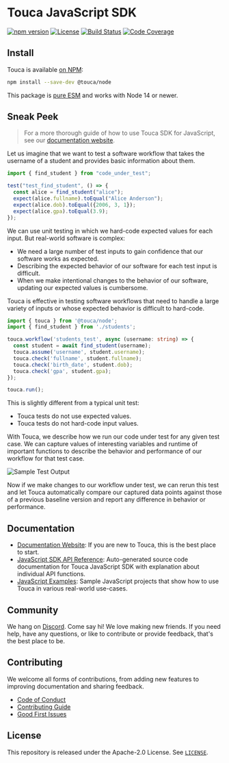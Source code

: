 # Touca JavaScript SDK

[![npm version](https://img.shields.io/npm/v/@touca/node?color=blue)](https://www.npmjs.com/package/@touca/node)
[![License](https://img.shields.io/npm/l/@touca/node?color=blue)](https://github.com/trytouca/trytouca/blob/main/sdk/js/LICENSE)
[![Build Status](https://img.shields.io/github/actions/workflow/status/trytouca/trytouca/build.yml?branch=main)](https://github.com/trytouca/trytouca/actions/workflows/build.yml)
[![Code Coverage](https://img.shields.io/codecov/c/github/trytouca/trytouca)](https://app.codecov.io/gh/trytouca/trytouca)

## Install

Touca is available [on NPM](https://www.npmjs.com/package/@touca/node):

```bash
npm install --save-dev @touca/node
```

This package is
[pure ESM](https://gist.github.com/sindresorhus/a39789f98801d908bbc7ff3ecc99d99c)
and works with Node 14 or newer.

## Sneak Peek

> For a more thorough guide of how to use Touca SDK for JavaScript, see our
> [documentation website](https://touca.io/docs).

Let us imagine that we want to test a software workflow that takes the username
of a student and provides basic information about them.

```ts
import { find_student } from "code_under_test";

test("test_find_student", () => {
  const alice = find_student("alice");
  expect(alice.fullname).toEqual("Alice Anderson");
  expect(alice.dob).toEqual({2006, 3, 1});
  expect(alice.gpa).toEqual(3.9);
});
```

We can use unit testing in which we hard-code expected values for each input.
But real-world software is complex:

- We need a large number of test inputs to gain confidence that our software
  works as expected.
- Describing the expected behavior of our software for each test input is
  difficult.
- When we make intentional changes to the behavior of our software, updating our
  expected values is cumbersome.

Touca is effective in testing software workflows that need to handle a large
variety of inputs or whose expected behavior is difficult to hard-code.

```ts
import { touca } from '@touca/node';
import { find_student } from './students';

touca.workflow('students_test', async (username: string) => {
  const student = await find_student(username);
  touca.assume('username', student.username);
  touca.check('fullname', student.fullname);
  touca.check('birth_date', student.dob);
  touca.check('gpa', student.gpa);
});

touca.run();
```

This is slightly different from a typical unit test:

- Touca tests do not use expected values.
- Touca tests do not hard-code input values.

With Touca, we describe how we run our code under test for any given test case.
We can capture values of interesting variables and runtime of important
functions to describe the behavior and performance of our workflow for that test
case.

![Sample Test Output](https://touca.io/docs/external/assets/touca-run-js.dark.gif)

Now if we make changes to our workflow under test, we can rerun this test and
let Touca automatically compare our captured data points against those of a
previous baseline version and report any difference in behavior or performance.

## Documentation

- [Documentation Website](https://touca.io/docs): If you are new to Touca, this
  is the best place to start.
- [JavaScript SDK API Reference](https://touca.io/docs/external/sdk/js/index.html):
  Auto-generated source code documentation for Touca JavaScript SDK with
  explanation about individual API functions.
- [JavaScript Examples](https://github.com/trytouca/trytouca/tree/main/examples/js):
  Sample JavaScript projects that show how to use Touca in various real-world
  use-cases.

## Community

We hang on [Discord](https://touca.io/discord). Come say hi! We love making new
friends. If you need help, have any questions, or like to contribute or provide
feedback, that's the best place to be.

## Contributing

We welcome all forms of contributions, from adding new features to improving
documentation and sharing feedback.

- [Code of Conduct](https://touca.io/docs/contributing/conduct/)
- [Contributing Guide](https://touca.io/docs/contributing/)
- [Good First Issues](https://touca.io/docs/contributing/good-first-issues/)

## License

This repository is released under the Apache-2.0 License. See
[`LICENSE`](https://github.com/trytouca/trytouca/blob/main/sdk/js/LICENSE).
